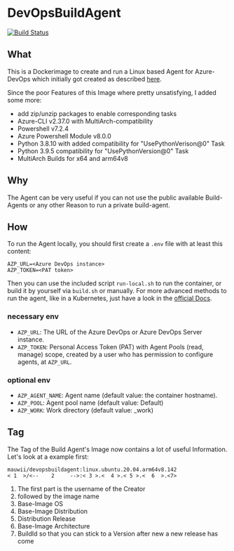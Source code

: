 # DevOpsBuildAgent

[![Build Status](https://dev.azure.com/Mauwii/azure-pipelines-with-github-repo/_apis/build/status/devopsbuildagent.yml?branchName=main)](https://dev.azure.com/Mauwii/azure-pipelines-with-github-repo/_build/latest?definitionId=20&branchName=main)

## What

This is a Dockerimage to create and run a Linux based Agent for Azure-DevOps which initially got created as described [here](https://docs.microsoft.com/azure/devops/pipelines/agents/docker?view=azure-devops#linux).

Since the poor Features of this Image where pretty unsatisfying, I added some more:

* add zip/unzip packages to enable corresponding tasks
* Azure-CLI v2.37.0 with MultiArch-compatibility
* Powershell v7.2.4
* Azure Powershell Module v8.0.0
* Python 3.8.10 with added compatibility for "UsePythonVerison@0" Task
* Python 3.9.5 compatibility for "UsePythonVersion@0" Task
* MultiArch Builds for x64 and arm64v8

## Why

The Agent can be very useful if you can not use the public available Build-Agents or any other Reason to run a private build-agent.

## How

To run the Agent locally, you should first create a `.env` file with at least this content:

``` dotenv
AZP_URL=<Azure DevOps instance>
AZP_TOKEN=<PAT token>
```

Then you can use the included script `run-local.sh` to run the container, or build it by yourself via `build.sh` or manually. For more advanced methods to run the agent, like in a Kubernetes, just have a look in the [official Docs](https://docs.microsoft.com/en-us/azure/devops/pipelines/agents/docker?view=azure-devops#use-azure-kubernetes-service-cluster).

### necessary env

* `AZP_URL`: The URL of the Azure DevOps or Azure DevOps Server instance.
* `AZP_TOKEN`: Personal Access Token (PAT) with Agent Pools (read, manage) scope, created by a user who has permission to configure agents, at `AZP_URL`.

### optional env

* `AZP_AGENT_NAME`: Agent name (default value: the container hostname).
* `AZP_POOL`: Agent pool name (default value: Default)
* `AZP_WORK`: Work directory (default value: _work)

## Tag

The Tag of the Build Agent's Image now contains a lot of useful Information. Let's look at a example first:

```text
mauwii/devopsbuildagent:linux.ubuntu.20.04.arm64v8.142
< 1  >/<--    2     -->:< 3 >.<  4 >.< 5 >.<  6  >.<7>
```

1. The first part is the username of the Creator
2. followed by the image name
3. Base-Image OS
4. Base-Image Distribution
5. Distribution Release
6. Base-Image Architecture
7. BuildId so that you can stick to a Version after new a new release has come
